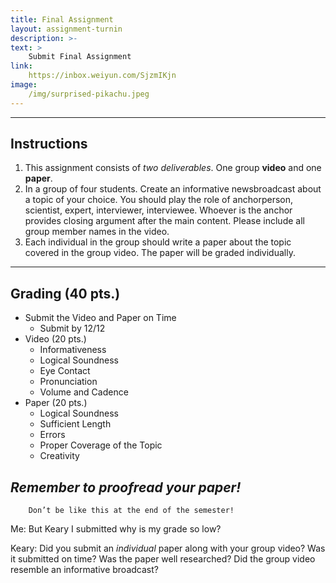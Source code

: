```yaml
---
title: Final Assignment
layout: assignment-turnin
description: >-
text: >
    Submit Final Assignment
link: 
    https://inbox.weiyun.com/SjzmIKjn
image: 
    /img/surprised-pikachu.jpeg
---
```

---
## Instructions
1. This assignment consists of *two deliverables*. One group **video** and one **paper**.
2. In a group of four students. Create an informative newsbroadcast about a topic of your choice. You should play the role of anchorperson, scientist, expert, interviewer, interviewee. Whoever is the anchor provides closing argument after the main content. Please include all group member names in the video.
3. Each individual in the group should write a paper about the topic covered in the group video. The paper will be graded individually.
---
## Grading (40 pts.)
- Submit the Video and Paper on Time
    - Submit by 12/12
- Video (20 pts.)
    - Informativeness
    - Logical Soundness
    - Eye Contact
    - Pronunciation
    - Volume and Cadence
- Paper (20 pts.)
    - Logical Soundness 
    - Sufficient Length
    - Errors
    - Proper Coverage of the Topic
    - Creativity


## ***Remember to proofread your paper!***

        Don’t be like this at the end of the semester!

Me: But Keary I submitted why is my grade so low?

Keary: Did you submit an *individual* paper along with your group video? Was it submitted on time? Was the paper well researched? Did the group video resemble an informative broadcast?

